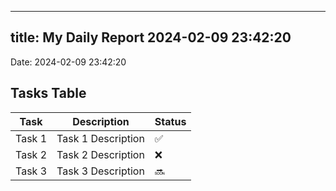 
---
title: My Daily Report 2024-02-09 23:42:20
---

Date: 2024-02-09 23:42:20

## Tasks Table

| Task | Description | Status |
|------|-------------|--------|
| Task 1 | Task 1 Description | ✅ |
| Task 2 | Task 2 Description | ❌ |
| Task 3 | Task 3 Description | 🔜 |
